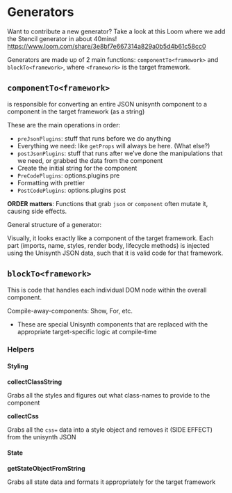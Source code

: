 # Generators

Want to contribute a new generator? Take a look at this Loom where we add the Stencil generator in about 40mins! https://www.loom.com/share/3e8bf7e667314a829a0b5d4b61c58cc0

Generators are made up of 2 main functions: `componentTo<framework>` and `blockTo<framework>`, where `<framework>` is the target framework.

## `componentTo<framework>`

is responsible for converting an entire JSON unisynth component to a component in the target framework (as a string)

These are the main operations in order:

- `preJsonPlugins`: stuff that runs before we do anything
- Everything we need: like `getProps` will always be here. (What else?)
- `postJsonPlugins`: stuff that runs after we’ve done the manipulations that we need, or grabbed the data from the component
- Create the initial string for the component
- `PreCodePlugins`: options.plugins pre
- Formatting with prettier
- `PostCodePlugins`: options.plugins post

**ORDER matters**: Functions that grab `json` or `component` often mutate it, causing side effects.

General structure of a generator:

Visually, it looks exactly like a component of the target framework. Each part (imports, name, styles, render body, lifecycle methods) is injected using the Unisynth JSON data, such that it is valid code for that framework.

## `blockTo<framework>`

This is code that handles each individual DOM node within the overall component.

Compile-away-components: Show, For, etc.

- These are special Unisynth components that are replaced with the appropriate target-specific logic at compile-time

### Helpers

#### Styling

**collectClassString**

Grabs all the styles and figures out what class-names to provide to the component

**collectCss**

Grabs all the `css=` data into a style object and removes it (SIDE EFFECT) from the unisynth JSON

#### State

**getStateObjectFromString**

Grabs all state data and formats it appropriately for the target framework
